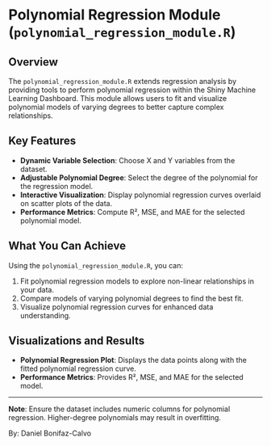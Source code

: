 # Polynomial Regression Module (`polynomial_regression_module.R`)

## Overview
The `polynomial_regression_module.R` extends regression analysis by providing tools to perform polynomial regression within the Shiny Machine Learning Dashboard. This module allows users to fit and visualize polynomial models of varying degrees to better capture complex relationships.

## Key Features
- **Dynamic Variable Selection**: Choose X and Y variables from the dataset.
- **Adjustable Polynomial Degree**: Select the degree of the polynomial for the regression model.
- **Interactive Visualization**: Display polynomial regression curves overlaid on scatter plots of the data.
- **Performance Metrics**: Compute R², MSE, and MAE for the selected polynomial model.

## What You Can Achieve
Using the `polynomial_regression_module.R`, you can:
1. Fit polynomial regression models to explore non-linear relationships in your data.
2. Compare models of varying polynomial degrees to find the best fit.
3. Visualize polynomial regression curves for enhanced data understanding.

## Visualizations and Results
- **Polynomial Regression Plot**: Displays the data points along with the fitted polynomial regression curve.
- **Performance Metrics**: Provides R², MSE, and MAE for the selected model.

---

**Note**: Ensure the dataset includes numeric columns for polynomial regression. Higher-degree polynomials may result in overfitting.

By: Daniel Bonifaz-Calvo
